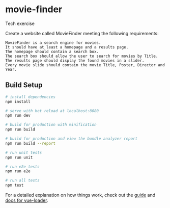 # movie-finder

Tech exercise

Create a website called MovieFinder meeting the following requirements:

    MovieFinder is a search engine for movies.
    It should have at least a homepage and a results page.
    The homepage should contain a search box.
    The search box should allow the user to search for movies by Title.
    The results page should display the found movies in a slider.
    Every movie slide should contain the movie Title, Poster, Director and Year.

## Build Setup

``` bash
# install dependencies
npm install

# serve with hot reload at localhost:8080
npm run dev

# build for production with minification
npm run build

# build for production and view the bundle analyzer report
npm run build --report

# run unit tests
npm run unit

# run e2e tests
npm run e2e

# run all tests
npm test
```

For a detailed explanation on how things work, check out the [guide](http://vuejs-templates.github.io/webpack/) and [docs for vue-loader](http://vuejs.github.io/vue-loader).
